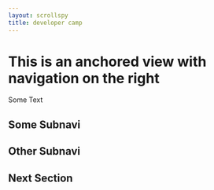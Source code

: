 ```yaml
---
layout: scrollspy
title: developer camp
---
```


# This is an anchored view with navigation on the right

Some Text

## Some Subnavi

## Other Subnavi

## Next Section